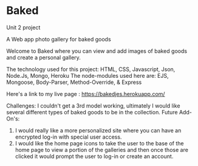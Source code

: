 # Baked
Unit 2 project

A Web app photo gallery for baked goods

Welcome to Baked
where you can view and add images of baked goods and create a personal gallery.

The technology used for this project:
HTML, CSS, Javascript, Json, Node.Js, Mongo, Heroku
The node-modules used here are:
EJS, Mongoose, Body-Parser, Method-Override, & Express

Here's a link to my live page :
https://bakedjes.herokuapp.com/


Challenges:
I couldn't get a 3rd model working, ultimately I would like several different
types of baked goods to be in the collection.
Future Add-On's:
1. I would really like a more personalized site where you can have an encrypted log-in
with special user access.
2. I would like the home page icons to take the user to the base of the home page to view a portion of the galleries and then once those are clicked it would prompt the user to log-in or create an account.  
